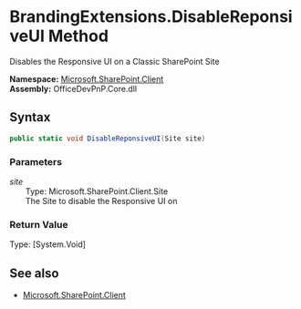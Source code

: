 # BrandingExtensions.DisableReponsiveUI Method  
Disables the Responsive UI on a Classic SharePoint Site  

**Namespace:** [Microsoft.SharePoint.Client](Microsoft.SharePoint.Client.md)  
**Assembly:** OfficeDevPnP.Core.dll  
## Syntax
```C#
public static void DisableReponsiveUI(Site site)
```
### Parameters
*site*  
&emsp;&emsp;Type: Microsoft.SharePoint.Client.Site  
&emsp;&emsp;The Site to disable the Responsive UI on  
  
### Return Value
Type: [System.Void]  

## See also
- [Microsoft.SharePoint.Client](Microsoft.SharePoint.Client.md)
